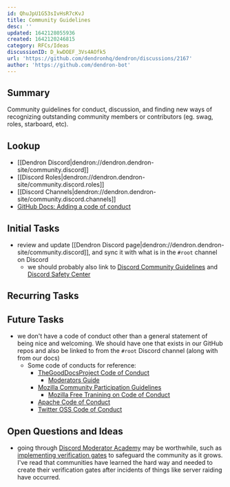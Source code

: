 ```yaml
---
id: QhuJpU1G53sIvHsR7cKvJ
title: Community Guidelines
desc: ''
updated: 1642128055936
created: 1642120246815
category: RFCs/Ideas
discussionID: D_kwDOEF_3Vs4AOfk5
url: 'https://github.com/dendronhq/dendron/discussions/2167'
author: 'https://github.com/dendron-bot'
---
```


## Summary

Community guidelines for conduct, discussion, and finding new ways of recognizing outstanding community members or contributors (eg. swag, roles, starboard, etc). 

## Lookup
- [[Dendron Discord|dendron://dendron.dendron-site/community.discord]]
- [[Discord Roles|dendron://dendron.dendron-site/community.discord.roles]]
- [[Discord Channels|dendron://dendron.dendron-site/community.discord.channels]]
- [GitHub Docs: Adding a code of conduct](https://docs.github.com/en/communities/setting-up-your-project-for-healthy-contributions/adding-a-code-of-conduct-to-your-project)

## Initial Tasks
- review and update [[Dendron Discord page|dendron://dendron.dendron-site/community.discord]], and sync it with what is in the `#root` channel on Discord
  - we should probably also link to [Discord Community Guidelines](https://discord.com/guidelines) and [Discord Safety Center](https://discord.com/safety)

## Recurring Tasks


## Future Tasks
- we don't have a code of conduct other than a general statement of being nice and welcoming. We should have one that exists in our GitHub repos and also be linked to from the `#root` Discord channel (along with from our docs)
  - Some code of conducts for reference:
    - [TheGoodDocsProject Code of Conduct](https://thegooddocsproject.dev/code-of-conduct/)
      - [Moderators Guide](https://github.com/thegooddocsproject/governance/blob/master/COMMUNITY_MODERATORS.md)
    - [Mozilla Community Participation Guidelines](https://www.mozilla.org/en-US/about/governance/policies/participation/)
      - [Mozilla Free Tranining on Code of Conduct](https://mozilla.teachable.com/p/cpg-training-contributors)
    - [Apache Code of Conduct](https://www.apache.org/foundation/policies/conduct.html)
    - [Twitter OSS Code of Conduct](https://github.com/twitter/.github/blob/main/code-of-conduct.md)

## Open Questions and Ideas
- going through [Discord Moderator Academy](https://discord.com/moderation) may be worthwhile, such as [implementing verification gates](https://discord.com/moderation/1500000177981-301:-Implementing-Verification-Gates) to safeguard the community as it grows. I've read that communities have learned the hard way and needed to create their verification gates after incidents of things like server raiding have occurred.
